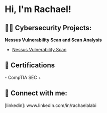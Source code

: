 <h1>Hi, I'm Rachael! </h1>

<h2>👨‍💻 Cybersecurity Projects:</h2> 
 <b> Nessus Vulnerability Scan and Scan Analysis </b>
  
  - [Nessus Vulnerability Scan](https://github.com/rachaelalabi2/Nessus-Vulnerabilty-Scan)

<h2> 📄 Certifications</h2>
 - CompTIA SEC +
  
  
  
  
  
  
  
  <h2> 🤳 Connect with me:</h2>  [linkedin]: www.linkedin.com/in/rachaelalabi


